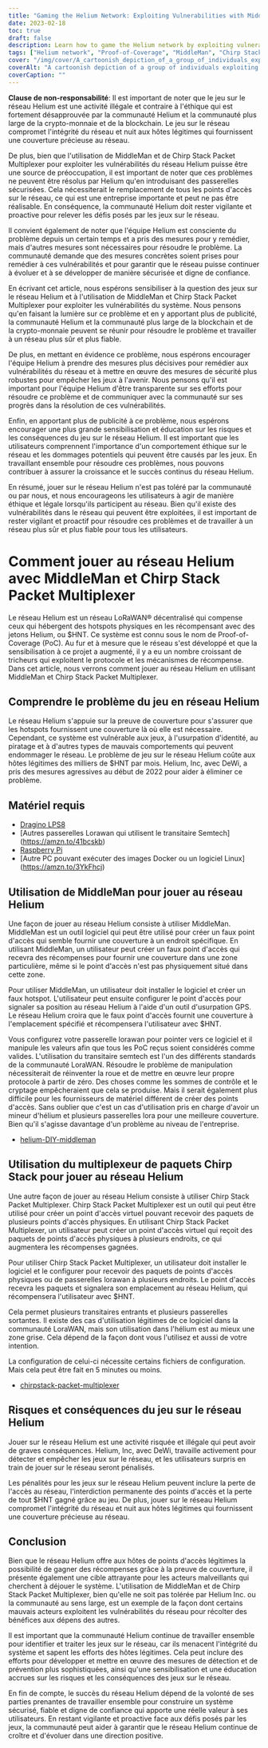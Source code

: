 ```yaml
---
title: "Gaming the Helium Network: Exploiting Vulnerabilities with MiddleMan and Chirp Stack Packet Multiplexer"
date: 2023-02-18
toc: true
draft: false
description: Learn how to game the Helium network by exploiting vulnerabilities with MiddleMan and Chirp Stack Packet Multiplexer, as well as the risks and consequences of doing so.
tags: ["Helium network", "Proof-of-Coverage", "MiddleMan", "Chirp Stack Packet Multiplexer", "gaming", "exploiting vulnerabilities", "LoRaWAN network", "cryptocurrency", "blockchain", "decentralized network", "hotspots", "spoofing", "cheating", "illegal activity", "penalties", "integrity of network", "rewards", "malicious actors", "network security", "legitimate hosts"]
cover: "/img/cover/A_cartoonish_depiction_of_a_group_of_individuals_exploiting.png"
coverAlt: "A cartoonish depiction of a group of individuals exploiting a helium balloon with an image of a LoRaWAN® gateway and MiddleMan or Chirp Stack Packet Multiplexer in the background."
coverCaption: ""
---
```

 **Clause de non-responsabilité**: Il est important de noter que le jeu sur le réseau Helium est une activité illégale et contraire à l'éthique qui est fortement désapprouvée par la communauté Helium et la communauté plus large de la crypto-monnaie et de la blockchain. Le jeu sur le réseau compromet l'intégrité du réseau et nuit aux hôtes légitimes qui fournissent une couverture précieuse au réseau.  De plus, bien que l'utilisation de MiddleMan et de Chirp Stack Packet Multiplexer pour exploiter les vulnérabilités du réseau Helium puisse être une source de préoccupation, il est important de noter que ces problèmes ne peuvent être résolus par Helium qu'en introduisant des passerelles sécurisées. Cela nécessiterait le remplacement de tous les points d'accès sur le réseau, ce qui est une entreprise importante et peut ne pas être réalisable. En conséquence, la communauté Helium doit rester vigilante et proactive pour relever les défis posés par les jeux sur le réseau.  Il convient également de noter que l'équipe Helium est consciente du problème depuis un certain temps et a pris des mesures pour y remédier, mais d'autres mesures sont nécessaires pour résoudre le problème. La communauté demande que des mesures concrètes soient prises pour remédier à ces vulnérabilités et pour garantir que le réseau puisse continuer à évoluer et à se développer de manière sécurisée et digne de confiance.  En écrivant cet article, nous espérons sensibiliser à la question des jeux sur le réseau Helium et à l'utilisation de MiddleMan et Chirp Stack Packet Multiplexer pour exploiter les vulnérabilités du système. Nous pensons qu'en faisant la lumière sur ce problème et en y apportant plus de publicité, la communauté Helium et la communauté plus large de la blockchain et de la crypto-monnaie peuvent se réunir pour résoudre le problème et travailler à un réseau plus sûr et plus fiable.  De plus, en mettant en évidence ce problème, nous espérons encourager l'équipe Helium à prendre des mesures plus décisives pour remédier aux vulnérabilités du réseau et à mettre en œuvre des mesures de sécurité plus robustes pour empêcher les jeux à l'avenir. Nous pensons qu'il est important pour l'équipe Helium d'être transparente sur ses efforts pour résoudre ce problème et de communiquer avec la communauté sur ses progrès dans la résolution de ces vulnérabilités.  Enfin, en apportant plus de publicité à ce problème, nous espérons encourager une plus grande sensibilisation et éducation sur les risques et les conséquences du jeu sur le réseau Helium. Il est important que les utilisateurs comprennent l'importance d'un comportement éthique sur le réseau et les dommages potentiels qui peuvent être causés par les jeux. En travaillant ensemble pour résoudre ces problèmes, nous pouvons contribuer à assurer la croissance et le succès continus du réseau Helium.  En résumé, jouer sur le réseau Helium n'est pas toléré par la communauté ou par nous, et nous encourageons les utilisateurs à agir de manière éthique et légale lorsqu'ils participent au réseau. Bien qu'il existe des vulnérabilités dans le réseau qui peuvent être exploitées, il est important de rester vigilant et proactif pour résoudre ces problèmes et de travailler à un réseau plus sûr et plus fiable pour tous les utilisateurs.  # Comment jouer au réseau Helium avec MiddleMan et Chirp Stack Packet Multiplexer Le réseau Helium est un réseau LoRaWAN® décentralisé qui compense ceux qui hébergent des hotspots physiques en les récompensant avec des jetons Helium, ou $HNT. Ce système est connu sous le nom de Proof-of-Coverage (PoC). Au fur et à mesure que le réseau s'est développé et que la sensibilisation à ce projet a augmenté, il y a eu un nombre croissant de tricheurs qui exploitent le protocole et les mécanismes de récompense. Dans cet article, nous verrons comment jouer au réseau Helium en utilisant MiddleMan et Chirp Stack Packet Multiplexer.  ## Comprendre le problème du jeu en réseau Helium Le réseau Helium s'appuie sur la preuve de couverture pour s'assurer que les hotspots fournissent une couverture là où elle est nécessaire. Cependant, ce système est vulnérable aux jeux, à l'usurpation d'identité, au piratage et à d'autres types de mauvais comportements qui peuvent endommager le réseau. Le problème de jeu sur le réseau Helium coûte aux hôtes légitimes des milliers de $HNT par mois. Helium, Inc, avec DeWi, a pris des mesures agressives au début de 2022 pour aider à éliminer ce problème.  ## Matériel requis - [Dragino LPS8](https://www.ebay.com/sch/i.html?_nkw=dragino+lps8) - [Autres passerelles Lorawan qui utilisent le transitaire Semtech] (https://amzn.to/41bcskb) - [Raspberry Pi](https://amzn.to/3KjFCYp) - [Autre PC pouvant exécuter des images Docker ou un logiciel Linux] (https://amzn.to/3YkFhcj)  ## Utilisation de MiddleMan pour jouer au réseau Helium Une façon de jouer au réseau Helium consiste à utiliser MiddleMan. MiddleMan est un outil logiciel qui peut être utilisé pour créer un faux point d'accès qui semble fournir une couverture à un endroit spécifique. En utilisant MiddleMan, un utilisateur peut créer un faux point d'accès qui recevra des récompenses pour fournir une couverture dans une zone particulière, même si le point d'accès n'est pas physiquement situé dans cette zone.  Pour utiliser MiddleMan, un utilisateur doit installer le logiciel et créer un faux hotspot. L'utilisateur peut ensuite configurer le point d'accès pour signaler sa position au réseau Helium à l'aide d'un outil d'usurpation GPS. Le réseau Helium croira que le faux point d'accès fournit une couverture à l'emplacement spécifié et récompensera l'utilisateur avec $HNT.  Vous configurez votre passerelle lorawan pour pointer vers ce logiciel et il manipule les valeurs afin que tous les PoC reçus soient considérés comme valides. L'utilisation du transitaire semtech est l'un des différents standards de la communauté LoraWAN. Résoudre le problème de manipulation nécessiterait de réinventer la roue et de mettre en œuvre leur propre protocole à partir de zéro. Des choses comme les sommes de contrôle et le cryptage empêcheraient que cela se produise. Mais il serait également plus difficile pour les fournisseurs de matériel différent de créer des points d'accès. Sans oublier que c'est un cas d'utilisation pris en charge d'avoir un mineur d'hélium et plusieurs passerelles lora pour une meilleure couverture. Bien qu'il s'agisse davantage d'un problème au niveau de l'entreprise.   - [helium-DIY-middleman](https://github.com/curiousfokker/helium-DIY-middleman)  ## Utilisation du multiplexeur de paquets Chirp Stack pour jouer au réseau Helium Une autre façon de jouer au réseau Helium consiste à utiliser Chirp Stack Packet Multiplexer. Chirp Stack Packet Multiplexer est un outil qui peut être utilisé pour créer un point d'accès virtuel pouvant recevoir des paquets de plusieurs points d'accès physiques. En utilisant Chirp Stack Packet Multiplexer, un utilisateur peut créer un point d'accès virtuel qui reçoit des paquets de points d'accès physiques à plusieurs endroits, ce qui augmentera les récompenses gagnées.  Pour utiliser Chirp Stack Packet Multiplexer, un utilisateur doit installer le logiciel et le configurer pour recevoir des paquets de points d'accès physiques ou de passerelles lorawan à plusieurs endroits. Le point d'accès recevra les paquets et signalera son emplacement au réseau Helium, qui récompensera l'utilisateur avec $HNT.  Cela permet plusieurs transitaires entrants et plusieurs passerelles sortantes. Il existe des cas d'utilisation légitimes de ce logiciel dans la communauté LoraWAN, mais son utilisation dans l'hélium est au mieux une zone grise. Cela dépend de la façon dont vous l'utilisez et aussi de votre intention.  La configuration de celui-ci nécessite certains fichiers de configuration. Mais cela peut être fait en 5 minutes ou moins. - [chirpstack-packet-multiplexer](https://github.com/brocaar/chirpstack-packet-multiplexer)   ## Risques et conséquences du jeu sur le réseau Helium Jouer sur le réseau Helium est une activité risquée et illégale qui peut avoir de graves conséquences. Helium, Inc, avec DeWi, travaille activement pour détecter et empêcher les jeux sur le réseau, et les utilisateurs surpris en train de jouer sur le réseau seront pénalisés.  Les pénalités pour les jeux sur le réseau Helium peuvent inclure la perte de l'accès au réseau, l'interdiction permanente des points d'accès et la perte de tout $HNT gagné grâce au jeu. De plus, jouer sur le réseau Helium compromet l'intégrité du réseau et nuit aux hôtes légitimes qui fournissent une couverture précieuse au réseau.  ## Conclusion Bien que le réseau Helium offre aux hôtes de points d'accès légitimes la possibilité de gagner des récompenses grâce à la preuve de couverture, il présente également une cible attrayante pour les acteurs malveillants qui cherchent à déjouer le système. L'utilisation de MiddleMan et de Chirp Stack Packet Multiplexer, bien qu'elle ne soit pas tolérée par Helium Inc. ou la communauté au sens large, est un exemple de la façon dont certains mauvais acteurs exploitent les vulnérabilités du réseau pour récolter des bénéfices aux dépens des autres.  Il est important que la communauté Helium continue de travailler ensemble pour identifier et traiter les jeux sur le réseau, car ils menacent l'intégrité du système et sapent les efforts des hôtes légitimes. Cela peut inclure des efforts pour développer et mettre en œuvre des mesures de détection et de prévention plus sophistiquées, ainsi qu'une sensibilisation et une éducation accrues sur les risques et les conséquences des jeux sur le réseau.  En fin de compte, le succès du réseau Helium dépend de la volonté de ses parties prenantes de travailler ensemble pour construire un système sécurisé, fiable et digne de confiance qui apporte une réelle valeur à ses utilisateurs. En restant vigilante et proactive face aux défis posés par les jeux, la communauté peut aider à garantir que le réseau Helium continue de croître et d'évoluer dans une direction positive.